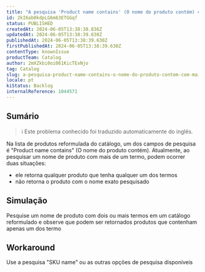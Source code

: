 ```yaml
---
title: "A pesquisa 'Product name contains' (O nome do produto contém) com mais de um termo não funciona na IU reformulada do catálogo"
id: 2kI6ab0kdpLG6m63ETGGqf
status: PUBLISHED
createdAt: 2024-06-05T13:38:38.836Z
updatedAt: 2024-06-05T13:38:39.630Z
publishedAt: 2024-06-05T13:38:39.630Z
firstPublishedAt: 2024-06-05T13:38:39.630Z
contentType: knownIssue
productTeam: Catalog
author: 2mXZkbi0oi061KicTExNjo
tag: Catalog
slug: a-pesquisa-product-name-contains-o-nome-do-produto-contem-com-mais-de-um-termo-nao-funciona-na-iu-reformulada-do-catalogo
locale: pt
kiStatus: Backlog
internalReference: 1044571
---
```


## Sumário

>ℹ️ Este problema conhecido foi traduzido automaticamente do inglês.


Na lista de produtos reformulada do catálogo, um dos campos de pesquisa é "Product name contains" (O nome do produto contém). Atualmente, ao pesquisar um nome de produto com mais de um termo, podem ocorrer duas situações:

- ele retorna qualquer produto que tenha qualquer um dos termos
- não retorna o produto com o nome exato pesquisado

## Simulação


Pesquise um nome de produto com dois ou mais termos em um catálogo reformulado e observe que podem ser retornados produtos que contenham apenas um dos termo

## Workaround


Use a pesquisa "SKU name" ou as outras opções de pesquisa disponíveis






